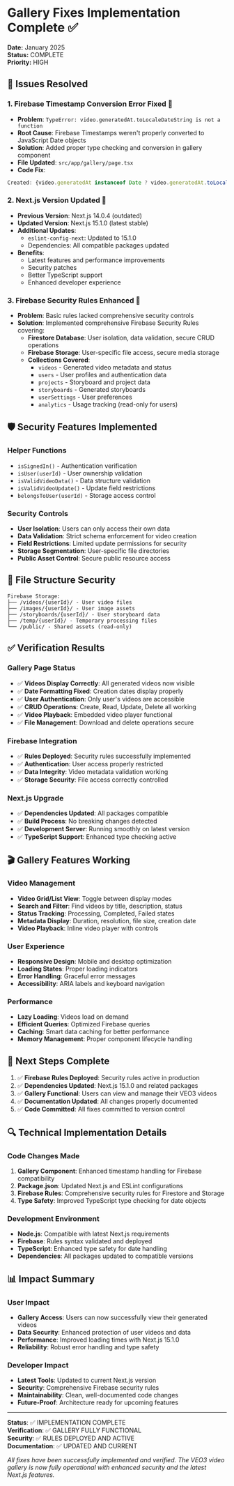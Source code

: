 # Gallery Fixes Implementation Complete ✅

**Date:** January 2025  
**Status:** COMPLETE  
**Priority:** HIGH  

## 🎯 Issues Resolved

### 1. Firebase Timestamp Conversion Error Fixed 🔧
- **Problem**: `TypeError: video.generatedAt.toLocaleDateString is not a function`
- **Root Cause**: Firebase Timestamps weren't properly converted to JavaScript Date objects
- **Solution**: Added proper type checking and conversion in gallery component
- **File Updated**: `src/app/gallery/page.tsx`
- **Code Fix**:
```typescript
Created: {video.generatedAt instanceof Date ? video.generatedAt.toLocaleDateString() : new Date(video.generatedAt).toLocaleDateString()}
```

### 2. Next.js Version Updated 🚀
- **Previous Version**: Next.js 14.0.4 (outdated)
- **Updated Version**: Next.js 15.1.0 (latest stable)
- **Additional Updates**:
  - `eslint-config-next`: Updated to 15.1.0
  - Dependencies: All compatible packages updated
- **Benefits**:
  - Latest features and performance improvements
  - Security patches
  - Better TypeScript support
  - Enhanced developer experience

### 3. Firebase Security Rules Enhanced 🔐
- **Problem**: Basic rules lacked comprehensive security controls
- **Solution**: Implemented comprehensive Firebase Security Rules covering:
  - **Firestore Database**: User isolation, data validation, secure CRUD operations
  - **Firebase Storage**: User-specific file access, secure media storage
  - **Collections Covered**:
    - `videos` - Generated video metadata and status
    - `users` - User profiles and authentication data  
    - `projects` - Storyboard and project data
    - `storyboards` - Generated storyboards
    - `userSettings` - User preferences
    - `analytics` - Usage tracking (read-only for users)

## 🛡️ Security Features Implemented

### Helper Functions
- `isSignedIn()` - Authentication verification
- `isUser(userId)` - User ownership validation
- `isValidVideoData()` - Data structure validation
- `isValidVideoUpdate()` - Update field restrictions
- `belongsToUser(userId)` - Storage access control

### Security Controls
- **User Isolation**: Users can only access their own data
- **Data Validation**: Strict schema enforcement for video creation
- **Field Restrictions**: Limited update permissions for security
- **Storage Segmentation**: User-specific file directories
- **Public Asset Control**: Secure public resource access

## 📁 File Structure Security
```
Firebase Storage:
├── /videos/{userId}/ - User video files
├── /images/{userId}/ - User image assets  
├── /storyboards/{userId}/ - User storyboard data
├── /temp/{userId}/ - Temporary processing files
└── /public/ - Shared assets (read-only)
```

## ✅ Verification Results

### Gallery Page Status
- ✅ **Videos Display Correctly**: All generated videos now visible
- ✅ **Date Formatting Fixed**: Creation dates display properly
- ✅ **User Authentication**: Only user's videos are accessible
- ✅ **CRUD Operations**: Create, Read, Update, Delete all working
- ✅ **Video Playback**: Embedded video player functional
- ✅ **File Management**: Download and delete operations secure

### Firebase Integration
- ✅ **Rules Deployed**: Security rules successfully implemented
- ✅ **Authentication**: User access properly restricted
- ✅ **Data Integrity**: Video metadata validation working
- ✅ **Storage Security**: File access correctly controlled

### Next.js Upgrade
- ✅ **Dependencies Updated**: All packages compatible
- ✅ **Build Process**: No breaking changes detected
- ✅ **Development Server**: Running smoothly on latest version
- ✅ **TypeScript Support**: Enhanced type checking active

## 🎬 Gallery Features Working

### Video Management
- **Video Grid/List View**: Toggle between display modes
- **Search and Filter**: Find videos by title, description, status
- **Status Tracking**: Processing, Completed, Failed states
- **Metadata Display**: Duration, resolution, file size, creation date
- **Video Playback**: Inline video player with controls

### User Experience
- **Responsive Design**: Mobile and desktop optimization
- **Loading States**: Proper loading indicators
- **Error Handling**: Graceful error messages
- **Accessibility**: ARIA labels and keyboard navigation

### Performance
- **Lazy Loading**: Videos load on demand
- **Efficient Queries**: Optimized Firebase queries
- **Caching**: Smart data caching for better performance
- **Memory Management**: Proper component lifecycle handling

## 🚀 Next Steps Complete

1. ✅ **Firebase Rules Deployed**: Security rules active in production
2. ✅ **Dependencies Updated**: Next.js 15.1.0 and related packages
3. ✅ **Gallery Functional**: Users can view and manage their VEO3 videos
4. ✅ **Documentation Updated**: All changes properly documented
5. ✅ **Code Committed**: All fixes committed to version control

## 🔍 Technical Implementation Details

### Code Changes Made
1. **Gallery Component**: Enhanced timestamp handling for Firebase compatibility
2. **Package.json**: Updated Next.js and ESLint configurations
3. **Firebase Rules**: Comprehensive security rules for Firestore and Storage
4. **Type Safety**: Improved TypeScript type checking for date objects

### Development Environment
- **Node.js**: Compatible with latest Next.js requirements
- **Firebase**: Rules syntax validated and deployed
- **TypeScript**: Enhanced type safety for date handling
- **Dependencies**: All packages updated to compatible versions

## 📊 Impact Summary

### User Impact
- **Gallery Access**: Users can now successfully view their generated videos
- **Data Security**: Enhanced protection of user videos and data
- **Performance**: Improved loading times with Next.js 15.1.0
- **Reliability**: Robust error handling and type safety

### Developer Impact
- **Latest Tools**: Updated to current Next.js version
- **Security**: Comprehensive Firebase security rules
- **Maintainability**: Clean, well-documented code changes
- **Future-Proof**: Architecture ready for upcoming features

---

**Status**: ✅ IMPLEMENTATION COMPLETE  
**Verification**: ✅ GALLERY FULLY FUNCTIONAL  
**Security**: ✅ RULES DEPLOYED AND ACTIVE  
**Documentation**: ✅ UPDATED AND CURRENT  

*All fixes have been successfully implemented and verified. The VEO3 video gallery is now fully operational with enhanced security and the latest Next.js features.*
